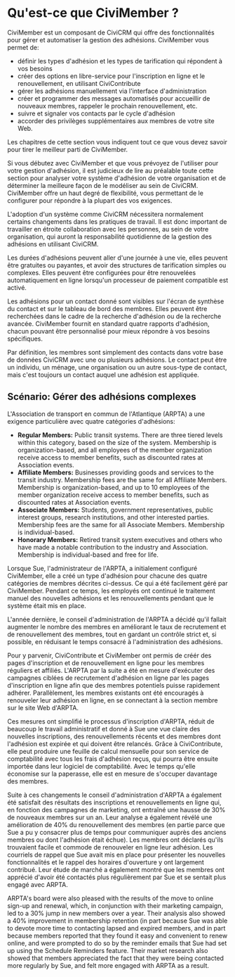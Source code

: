 Qu'est-ce que CiviMember ?
==================

CiviMember est un composant de CiviCRM qui offre des fonctionnalités pour gérer et automatiser la gestion des adhésions. CiviMember vous permet de:

- définir les types d'adhésion et les types de tarification qui répondent à vos besoins
- créer des options en libre-service pour l'inscription en ligne et le renouvellement, en utilisant CiviContribute
- gérer les adhésions manuellement via l'interface d'administration
- créer et programmer des messages automatisés pour accueillir de nouveaux membres, rappeler le prochain renouvellement, etc.
- suivre et signaler vos contacts par le cycle d'adhésion
- accorder des privilèges supplémentaires aux membres de votre site Web.

Les chapitres de cette section vous indiquent tout ce que vous devez savoir pour tirer le meilleur parti de CiviMember.

Si vous débutez avec CiviMember et que vous prévoyez de l'utiliser pour votre gestion d'adhésion, il est judicieux de lire au préalable toute cette section pour analyser votre système d'adhésion de votre organisation et de déterminer la meilleure façon de le modéliser au sein de CiviCRM. CiviMember offre un haut degré de flexibilité, vous permettant de le configurer pour répondre à la plupart des vos exigences.

L'adoption d'un système comme CiviCRM nécessitera normalement certains changements dans les pratiques de travail. Il est donc important de travailler en étroite collaboration avec les personnes, au sein de votre organisation, qui auront la responsabilité quotidienne de la gestion des adhésions en utilisant CiviCRM.

Les durées d'adhésions peuvent aller d'une journée à une vie, elles peuvent être gratuites ou payantes, et avoir des structures de tarification simples ou complexes. Elles peuvent être configurées pour être renouvelées automatiquement en ligne lorsqu'un processeur de paiement compatible est activé.

Les adhésions pour un contact donné sont visibles sur l'écran de synthèse du contact et sur le tableau de bord des membres. Elles peuvent être recherchées dans le cadre de la recherche d'adhésion ou de la recherche avancée. CiviMember fournit en standard quatre rapports d'adhésion, chacun pouvant être personnalisé pour mieux répondre à vos besoins spécifiques.

Par définition, les membres sont simplement des contacts dans votre base de données CiviCRM avec une ou plusieurs adhésions. Le contact peut être un individu, un ménage, une organisation ou un autre sous-type de contact, mais c'est toujours un contact auquel une adhésion est appliquée.


Scénario: Gérer des adhésions complexes
------------------------------------

L'Association de transport en commun de l'Atlantique (ARPTA) a une exigence particulière avec quatre catégories d'adhésions:

-   **Regular Members:** Public transit systems. There are three tiered levels within this category, based on the size of the system. Membership is organization-based, and all employees of the member organization receive access to member benefits, such as discounted rates at Association events.
-   **Affiliate Members:** Businesses providing goods and services to
    the transit industry. Membership fees are the same for all Affiliate
    Members. Membership is organization-based, and up to 10 employees of
    the member organization receive access to member benefits, such as
    discounted rates at Association events.
-   **Associate Members:** Students, government representatives, public
    interest groups, research institutions, and other interested
    parties. Membership fees are the same for all Associate Members.
    Membership is individual-based.
-   **Honorary Members:** Retired transit system executives and others
    who have made a notable contribution to the industry and
    Association. Membership is individual-based and free for life.
    
Lorsque Sue, l'administrateur de l'ARPTA, a initialement configuré CiviMember, elle a créé un type d'adhésion pour chacune des quatre catégories de membres décrites ci-dessus. Ce qui a été facilement géré par CiviMember. Pendant ce temps, les employés ont continué le traitement manuel des nouvelles adhésions et les renouvellements pendant que le système était mis en place.

L'année dernière, le conseil d'administration de l'ARPTA a décidé qu'il fallait augmenter le nombre des membres en améliorant le taux de recrutement et de renouvellement des membres, tout en gardant un contrôle strict et, si possible, en réduisant le temps consacré à l'administration des adhésions.

Pour y parvenir, CiviContribute et CiviMember ont permis de créér des pages d'inscription et de renouvellement en ligne pour les membres réguliers et affiliés. L'ARPTA par la suite a été en mesure d'exécuter des campagnes ciblées de recrutement d'adhésion en ligne par les pages d'inscription en ligne afin que des membres potentiels puisse rapidement adhérer. Parallèlement, les membres existants ont été encouragés à renouveler leur adhésion en ligne, en se connectant à la section membre sur le site Web d'ARPTA.

Ces mesures ont simplifié le processus d'inscription d'ARPTA, réduit de beaucoup le travail administratif et donné à Sue une vue claire des nouvelles inscriptions, des renouvellements récents et des membres dont l'adhésion est expirée et qui doivent être relancés. Grâce à CiviContribute, elle peut produire une feuille de calcul mensuelle pour son service de comptabilité avec tous les frais d'adhésion reçus, qui pourra être ensuite importée dans leur logiciel de comptabilité. Avec le temps qu'elle économise sur la paperasse, elle est en mesure de s'occuper davantage des membres.

Suite à ces changements le conseil d'administration d'ARPTA a également été satisfait des résultats des inscriptions et renouvellements en ligne qui, en fonction des campagnes de marketing, ont entraîné une hausse de 30% de nouveaux membres sur un an. Leur analyse a également révélé une amélioration de 40% du renouvellement des membres (en partie parce que Sue a pu y consacrer plus de temps pour communiquer auprès des anciens membres ou dont l'adhésion était échue). Les membres ont déclarés qu'ils trouvaient facile et commode de renouveler en ligne leur adhésion. Les courriels de rappel que Sue avait mis en place pour présenter les nouvelles fonctionnalités et le rappel des horaires d'ouverture y ont largement contribué. Leur étude de marché a également montré que les membres ont apprécié d'avoir été contactés plus régulièrement par Sue et se sentait plus engagé avec ARPTA.




ARPTA's board were also pleased with the results of the move to online sign-up and renewal, which, in conjunction with their marketing campaign, led to a 30% jump in new members over a year. Their analysis also showed a 40% improvement in membership retention (in part because Sue was able to devote more time to contacting lapsed and expired members, and in part because members reported that they found it easy and convenient to renew online, and were prompted to do so by the reminder emails that Sue had set up using the Schedule Reminders feature. Their market research also showed that members appreciated the fact that they were being contacted more regularly by Sue, and felt more engaged with ARPTA as a result.
